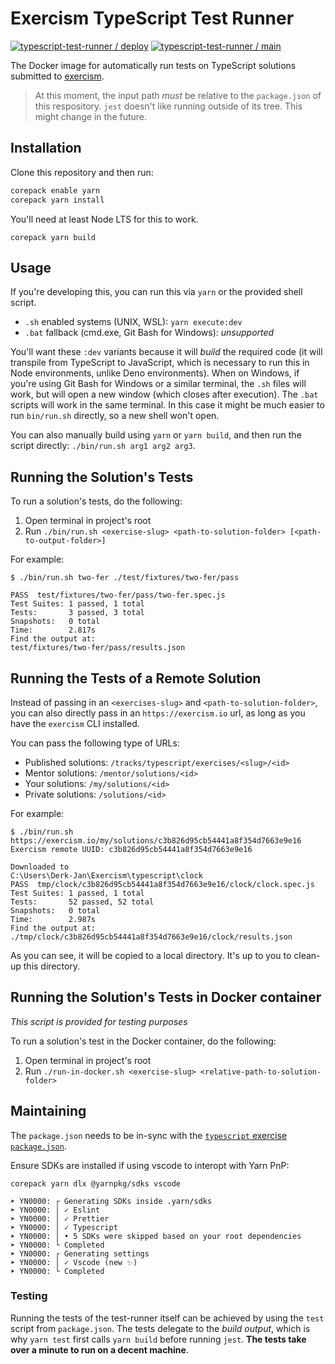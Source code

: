 # Exercism TypeScript Test Runner

[![typescript-test-runner / deploy](https://github.com/exercism/typescript-test-runner/actions/workflows/deploy.yml/badge.svg)](https://github.com/exercism/typescript-test-runner/actions/workflows/deploy.yml) [![typescript-test-runner / main](https://github.com/exercism/typescript-test-runner/actions/workflows/ci.js.yml/badge.svg)](https://github.com/exercism/typescript-test-runner/actions/workflows/ci.js.yml)

The Docker image for automatically run tests on TypeScript solutions submitted to [exercism][web-exercism].

> At this moment, the input path _must_ be relative to the `package.json` of this respository.
> `jest` doesn't like running outside of its tree. This might change in the future.

## Installation

Clone this repository and then run:

```bash
corepack enable yarn
corepack yarn install
```

You'll need at least Node LTS for this to work.

```
corepack yarn build
```

## Usage

If you're developing this, you can run this via `yarn` or the provided shell script.

- `.sh` enabled systems (UNIX, WSL): `yarn execute:dev`
- `.bat` fallback (cmd.exe, Git Bash for Windows): _unsupported_

You'll want these `:dev` variants because it will _build_ the required code (it will transpile from TypeScript to JavaScript, which is necessary to run this in Node environments, unlike Deno environments).
When on Windows, if you're using Git Bash for Windows or a similar terminal, the `.sh` files will work, but will open a new window (which closes after execution).
The `.bat` scripts will work in the same terminal.
In this case it might be much easier to run `bin/run.sh` directly, so a new shell won't open.

You can also manually build using `yarn` or `yarn build`, and then run the script directly: `./bin/run.sh arg1 arg2 arg3`.

## Running the Solution's Tests

To run a solution's tests, do the following:

1. Open terminal in project's root
2. Run `./bin/run.sh <exercise-slug> <path-to-solution-folder> [<path-to-output-folder>]`

For example:

```shell
$ ./bin/run.sh two-fer ./test/fixtures/two-fer/pass

PASS  test/fixtures/two-fer/pass/two-fer.spec.js
Test Suites: 1 passed, 1 total
Tests:       3 passed, 3 total
Snapshots:   0 total
Time:        2.817s
Find the output at:
test/fixtures/two-fer/pass/results.json
```

## Running the Tests of a Remote Solution

Instead of passing in an `<exercises-slug>` and `<path-to-solution-folder>`, you can also directly pass in an `https://exercism.io` url, as long as you have the `exercism` CLI installed.

You can pass the following type of URLs:

- Published solutions: `/tracks/typescript/exercises/<slug>/<id>`
- Mentor solutions: `/mentor/solutions/<id>`
- Your solutions: `/my/solutions/<id>`
- Private solutions: `/solutions/<id>`

For example:

```
$ ./bin/run.sh https://exercism.io/my/solutions/c3b826d95cb54441a8f354d7663e9e16
Exercism remote UUID: c3b826d95cb54441a8f354d7663e9e16

Downloaded to
C:\Users\Derk-Jan\Exercism\typescript\clock
PASS  tmp/clock/c3b826d95cb54441a8f354d7663e9e16/clock/clock.spec.js
Test Suites: 1 passed, 1 total
Tests:       52 passed, 52 total
Snapshots:   0 total
Time:        2.987s
Find the output at:
./tmp/clock/c3b826d95cb54441a8f354d7663e9e16/clock/results.json
```

As you can see, it will be copied to a local directory.
It's up to you to clean-up this directory.

## Running the Solution's Tests in Docker container

_This script is provided for testing purposes_

To run a solution's test in the Docker container, do the following:

1. Open terminal in project's root
2. Run `./run-in-docker.sh <exercise-slug> <relative-path-to-solution-folder>`

## Maintaining

The `package.json` needs to be in-sync with the [`typescript` exercise `package.json`][git-typescript].

Ensure SDKs are installed if using vscode to interopt with Yarn PnP:

```shell
corepack yarn dlx @yarnpkg/sdks vscode

➤ YN0000: ┌ Generating SDKs inside .yarn/sdks
➤ YN0000: │ ✓ Eslint
➤ YN0000: │ ✓ Prettier
➤ YN0000: │ ✓ Typescript
➤ YN0000: │ • 5 SDKs were skipped based on your root dependencies
➤ YN0000: └ Completed
➤ YN0000: ┌ Generating settings
➤ YN0000: │ ✓ Vscode (new ✨)
➤ YN0000: └ Completed
```

### Testing

Running the tests of the test-runner itself can be achieved by using the `test` script from `package.json`.
The tests delegate to the _build output_, which is why `yarn test` first calls `yarn build` before running `jest`.
**The tests take over a minute to run on a decent machine**.

[web-exercism]: https://exercism.io
[git-automated-tests]: https://github.com/exercism/automated-tests
[git-typescript]: https://github.com/exercism/typescript
